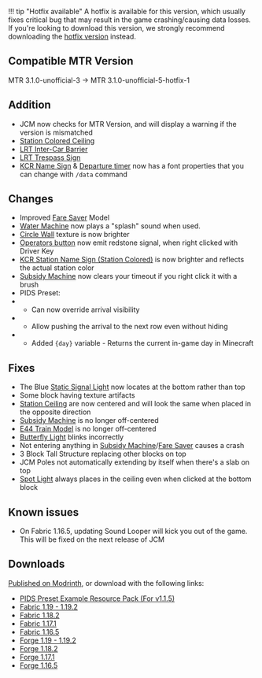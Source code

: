 !!! tip "Hotfix available"
    A hotfix is available for this version, which usually fixes critical bug that may result in the game crashing/causing data losses.
    If you're looking to download this version, we strongly recommend downloading the [hotfix version](v1.1.5-hotfix-1.md) instead.


## Compatible MTR Version
MTR 3.1.0-unofficial-3 -> MTR 3.1.0-unofficial-5-hotfix-1

## Addition
* JCM now checks for MTR Version, and will display a warning if the version is mismatched
* [Station Colored Ceiling](../blocks/station_ceilings_wrl.md)
* [LRT Inter-Car Barrier](../blocks/lrt_inter_car_barriers.md)
* [LRT Trespass Sign](../blocks/lrt_inter_car_barriers.md)
* [KCR Name Sign](../blocks/kcr_station_name_signs.md) & [Departure timer](../blocks/departure_timer.md) now has a font properties that you can change with `/data` command

## Changes

* Improved [Fare Saver](../blocks/fare_saver.md) Model
* [Water Machine](../blocks/water_machine.md) now plays a "splash" sound when used.
* [Circle Wall](../blocks/circle_walls.md) texture is now brighter
* [Operators button](../blocks/operator_button.md) now emit redstone signal, when right clicked with Driver Key
* [KCR Station Name Sign (Station Colored)](../blocks/kcr_station_name_signs.md) is now brighter and reflects the actual station color
* [Subsidy Machine](../blocks/subsidy_machine.md) now clears your timeout if you right click it with a brush
* PIDS Preset:
* * Can now override arrival visibility
* * Allow pushing the arrival to the next row even without hiding
* * Added `{day}` variable - Returns the current in-game day in Minecraft

## Fixes

* The Blue [Static Signal Light](../blocks/static_signal_lights.md) now locates at the bottom rather than top
* Some block having texture artifacts
* [Station Ceiling](../blocks/station_ceilings_wrl.md) are now centered and will look the same when placed in the opposite direction
* [Subsidy Machine](../blocks/subsidy_machine.md) is no longer off-centered
* [E44 Train Model](../blocks/train_model_e44.md) is no longer off-centered
* [Butterfly Light](../blocks/butterfly_light.md) blinks incorrectly
* Not entering anything in [Subsidy Machine](../blocks/subsidy_machine.md)/[Fare Saver](../blocks/fare_saver.md) causes a crash
* 3 Block Tall Structure replacing other blocks on top
* JCM Poles not automatically extending by itself when there's a slab on top
* [Spot Light](../blocks/spot_lamp.md) always places in the ceiling even when clicked at the bottom block

## Known issues
* On Fabric 1.16.5, updating Sound Looper will kick you out of the game. This will be fixed on the next release of JCM

## Downloads
[Published on Modrinth](https://modrinth.com/mod/jcm/versions), or download with the following links:

- [PIDS Preset Example Resource Pack (For v1.1.5)](../../dev/pids/files/Joban_Custom_Resources.zip)
- [Fabric 1.19 - 1.19.2](https://joban.org/JCM/1.1.5/Joban-Client-Mod-fabric-1.19.2-1.1.5.jar)
- [Fabric 1.18.2](https://joban.org/JCM/1.1.5/Joban-Client-Mod-fabric-1.18.2-1.1.5.jar)
- [Fabric 1.17.1](https://joban.org/JCM/1.1.5/Joban-Client-Mod-fabric-1.17.1-1.1.5.jar)
- [Fabric 1.16.5](https://joban.org/JCM/1.1.5/Joban-Client-Mod-fabric-1.16.5-1.1.5.jar)
- [Forge 1.19 - 1.19.2](https://joban.org/JCM/1.1.5/Joban-Client-Mod-forge-1.19.2-1.1.5.jar)
- [Forge 1.18.2](https://joban.org/JCM/1.1.5/Joban-Client-Mod-forge-1.18.2-1.1.5.jar)
- [Forge 1.17.1](https://joban.org/JCM/1.1.5/Joban-Client-Mod-forge-1.17.1-1.1.5.jar)
- [Forge 1.16.5](https://joban.org/JCM/1.1.5/Joban-Client-Mod-forge-1.16.5-1.1.5.jar)